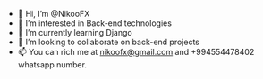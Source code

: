 - 👋 Hi, I’m @NikooFX
- 👀 I’m interested in Back-end technologies
- 🌱 I’m currently learning Django
- 💞️ I’m looking to collaborate on back-end projects
- 📫 You can rich me at nikoofx@gmail.com and +994554478402 whatsapp number.

<!---
NikooFX/NikooFX is a ✨ special ✨ repository because its `README.md` (this file) appears on your GitHub profile.
You can click the Preview link to take a look at your changes.
--->
